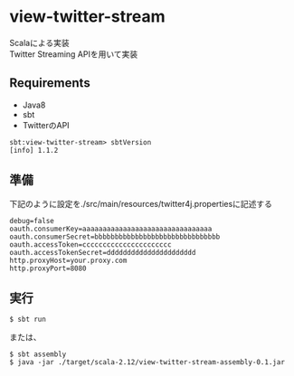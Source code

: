 # view-twitter-stream

Scalaによる実装  
Twitter Streaming APIを用いて実装

## Requirements

- Java8
- sbt
- TwitterのAPI

```
sbt:view-twitter-stream> sbtVersion
[info] 1.1.2
```

## 準備

下記のように設定を./src/main/resources/twitter4j.propertiesに記述する  

```twitter4j.properties
debug=false
oauth.consumerKey=aaaaaaaaaaaaaaaaaaaaaaaaaaaaaaaa
oauth.consumerSecret=bbbbbbbbbbbbbbbbbbbbbbbbbbbbbbb
oauth.accessToken=cccccccccccccccccccccc
oauth.accessTokenSecret=dddddddddddddddddddddd
http.proxyHost=your.proxy.com
http.proxyPort=8080
```

## 実行

```
$ sbt run
```

または、

```
$ sbt assembly
$ java -jar ./target/scala-2.12/view-twitter-stream-assembly-0.1.jar
```
